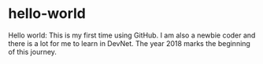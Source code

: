 # hello-world
Hello world:
This is my first time using GitHub. I am also a newbie coder and there is a lot for me to learn in DevNet. The year 2018 marks the beginning of this journey.

